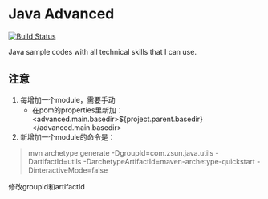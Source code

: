 # Java Advanced

[![Build Status](https://img.shields.io/travis/danielsunzhongyuan/java_advanced.svg)](https://travis-ci.org/danielsunzhongyuan/java_advanced)


Java sample codes with all technical skills that I can use.


## 注意
1. 每增加一个module，需要手动
    * 在pom的properties里新加：<advanced.main.basedir>${project.parent.basedir}</advanced.main.basedir>
2. 新增加一个module的命令是：

>mvn archetype:generate -DgroupId=com.zsun.java.utils -DartifactId=utils -DarchetypeArtifactId=maven-archetype-quickstart -DinteractiveMode=false 

修改groupId和artifactId